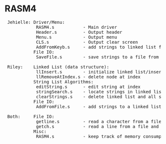 # RASM4

<pre>
 Jehielle: Driver/Menu:
            RASM4.s           - Main driver
            Header.s          - Output header
            Menu.s            - Output menu
            CLS.s             - Output clear screen
            AddFromKeyb.s     - add strings to linked list from keyboard
           File IO:
            SaveFile.s        - save strings to a file from linked list
 
 Riley:    Linked List (data structure):
            llInsert.s        - initialize linked list/insert node
            llRemoveAtIndex.s - delete node at index
           String List Algorithms:
            editString.s      - edit string at index
            stringSearch.s    - locate strings in linked list
            clearStrings.s    - delete linked list and all strings stored in it
           File IO:
            AddFromFile.s     - add strings to a linked list from a file
 
 Both:     File IO:
            getline.s         - read a character from a file
            getch.s           - read a line from a file and return it in a new string
           Misc:
            RASM4.s           - keep track of memory consumption in driver
 </pre>
